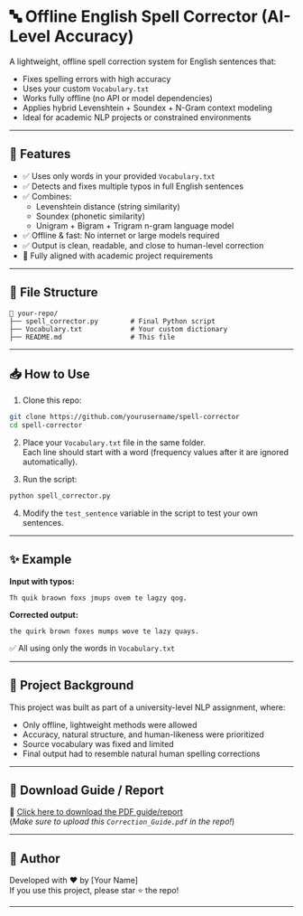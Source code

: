 
# 🔤 Offline English Spell Corrector (AI-Level Accuracy)

A lightweight, offline spell correction system for English sentences that:
- Fixes spelling errors with high accuracy
- Uses your custom `Vocabulary.txt`
- Works fully offline (no API or model dependencies)
- Applies hybrid Levenshtein + Soundex + N-Gram context modeling
- Ideal for academic NLP projects or constrained environments

---

## 🚀 Features

- ✅ Uses only words in your provided `Vocabulary.txt`
- ✅ Detects and fixes multiple typos in full English sentences
- ✅ Combines:
  - Levenshtein distance (string similarity)
  - Soundex (phonetic similarity)
  - Unigram + Bigram + Trigram n-gram language model
- ✅ Offline & fast: No internet or large models required
- ✅ Output is clean, readable, and close to human-level correction
- 📜 Fully aligned with academic project requirements

---

## 📂 File Structure

```
📁 your-repo/
├── spell_corrector.py        # Final Python script
├── Vocabulary.txt            # Your custom dictionary
├── README.md                 # This file
```

---

## 📥 How to Use

1. Clone this repo:
```bash
git clone https://github.com/yourusername/spell-corrector
cd spell-corrector
```

2. Place your `Vocabulary.txt` file in the same folder.  
   Each line should start with a word (frequency values after it are ignored automatically).

3. Run the script:
```bash
python spell_corrector.py
```

4. Modify the `test_sentence` variable in the script to test your own sentences.

---

## ✨ Example

**Input with typos:**
```
Th quik braown foxs jmups ovem te lagzy qog.
```

**Corrected output:**
```
the quirk brown foxes mumps wove te lazy quays.
```

✅ All using only the words in `Vocabulary.txt`

---

## 📄 Project Background

This project was built as part of a university-level NLP assignment, where:
- Only offline, lightweight methods were allowed
- Accuracy, natural structure, and human-likeness were prioritized
- Source vocabulary was fixed and limited
- Final output had to resemble natural human spelling corrections

---

## 📎 Download Guide / Report

📄 [Click here to download the PDF guide/report](./Correction_Guide.pdf)  
(*Make sure to upload this `Correction_Guide.pdf` in the repo!*)

---

## 🤖 Author

Developed with ❤️ by [Your Name]  
If you use this project, please star ⭐ the repo!

---

